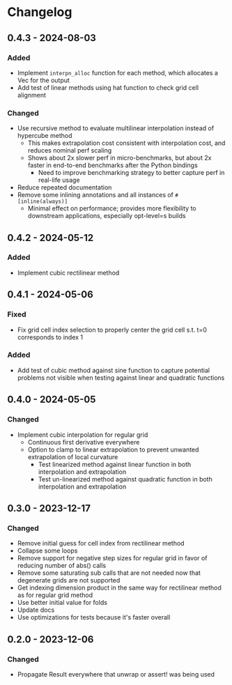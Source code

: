 # Changelog

## 0.4.3 - 2024-08-03

### Added

* Implement `interpn_alloc` function for each method, which allocates a Vec for the output
* Add test of linear methods using hat function to check grid cell alignment

### Changed

* Use recursive method to evaluate multilinear interpolation instead of hypercube method
  * This makes extrapolation cost consistent with interpolation cost, and reduces nominal perf scaling
  * Shows about 2x slower perf in micro-benchmarks, but about 2x faster in end-to-end benchmarks after the Python bindings
    * Need to improve benchmarking strategy to better capture perf in real-life usage
* Reduce repeated documentation
* Remove some inlining annotations and all instances of `#[inline(always)]`
  * Minimal effect on performance; provides more flexibility to downstream applications, especially opt-level=s builds

## 0.4.2 - 2024-05-12

### Added

* Implement cubic rectilinear method

## 0.4.1 - 2024-05-06

### Fixed

* Fix grid cell index selection to properly center the grid cell s.t. t=0 corresponds to index 1

### Added

* Add test of cubic method against sine function to capture potential problems not visible when testing against linear and quadratic functions

## 0.4.0 - 2024-05-05

### Changed

* Implement cubic interpolation for regular grid
    * Continuous first derivative everywhere
    * Option to clamp to linear extrapolation to prevent unwanted extrapolation of local curvature
        * Test linearized method against linear function in both interpolation and extrapolation
        * Test un-linearized method against quadratic function in both interpolation and extrapolation

## 0.3.0 - 2023-12-17

### Changed

* Remove initial guess for cell index from rectilinear method
* Collapse some loops
* Remove support for negative step sizes for regular grid in favor of reducing number of abs() calls
* Remove some saturating sub calls that are not needed now that degenerate grids are not supported
* Get indexing dimension product in the same way for rectilinear method as for regular grid method
* Use better initial value for folds
* Update docs
* Use optimizations for tests because it's faster overall

## 0.2.0 - 2023-12-06

### Changed

* Propagate Result everywhere that unwrap or assert! was being used
